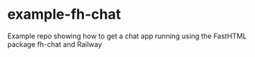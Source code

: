 # example-fh-chat
Example repo showing how to get a chat app running using the FastHTML package fh-chat and Railway
